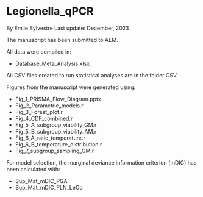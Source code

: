 # Legionella_qPCR
By Émile Sylvestre
Last update: December, 2023

The manuscript has been submitted to AEM.

All data were compiled in:
- Database_Meta_Analysis.xlsx

All CSV files created to run statistical analyses are in the folder CSV.

Figures from the manuscript were generated using:
- Fig_1_PRISMA_Flow_Diagram.pptx
- Fig_2_Parametric_models.r
- Fig_3_Forest_plot.r
- Fig_4_CDF_combined.r
- Fig_5_A_subgroup_viability_GM.r
- Fig_5_B_subgroup_viability_AM.r
- Fig_6_A_ratio_temperature.r
- Fig_6_B_temperature_distribution.r
- Fig_7_subgroup_sampling_GM.r

For model selection, the marginal deviance information criterion (mDIC) has been calculated with:
- Sup_Mat_mDIC_PGA
- Sup_Mat_mDIC_PLN_LeCo
